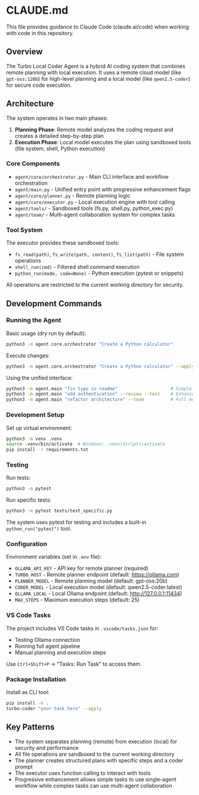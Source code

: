 # CLAUDE.md

This file provides guidance to Claude Code (claude.ai/code) when working with code in this repository.

## Overview

The Turbo Local Coder Agent is a hybrid AI coding system that combines remote planning with local execution. It uses a remote cloud model (like `gpt-oss:120b`) for high-level planning and a local model (like `qwen2.5-coder`) for secure code execution.

## Architecture

The system operates in two main phases:

1. **Planning Phase**: Remote model analyzes the coding request and creates a detailed step-by-step plan
2. **Execution Phase**: Local model executes the plan using sandboxed tools (file system, shell, Python execution)

### Core Components

- `agent/core/orchestrator.py` - Main CLI interface and workflow orchestration
- `agent/main.py` - Unified entry point with progressive enhancement flags
- `agent/core/planner.py` - Remote planning logic
- `agent/core/executor.py` - Local execution engine with tool calling
- `agent/tools/` - Sandboxed tools (fs.py, shell.py, python_exec.py)
- `agent/team/` - Multi-agent collaboration system for complex tasks

### Tool System

The executor provides these sandboxed tools:
- `fs_read(path)`, `fs_write(path, content)`, `fs_list(path)` - File system operations
- `shell_run(cmd)` - Filtered shell command execution
- `python_run(mode, code=None)` - Python execution (pytest or snippets)

All operations are restricted to the current working directory for security.

## Development Commands

### Running the Agent

Basic usage (dry run by default):
```bash
python3 -m agent.core.orchestrator "Create a Python calculator"
```

Execute changes:
```bash
python3 -m agent.core.orchestrator "Create a Python calculator" --apply
```

Using the unified interface:
```bash
python3 -m agent.main "fix typo in readme"                    # Simple task
python3 -m agent.main "add authentication" --review --test    # Enhanced workflow
python3 -m agent.main "refactor architecture" --team          # Full multi-agent
```

### Development Setup

Set up virtual environment:
```bash
python3 -m venv .venv
source .venv/bin/activate  # Windows: .venv\Scripts\activate
pip install -r requirements.txt
```

### Testing

Run tests:
```bash
python3 -m pytest
```

Run specific tests:
```bash
python3 -m pytest tests/test_specific.py
```

The system uses pytest for testing and includes a built-in `python_run("pytest")` tool.

### Configuration

Environment variables (set in `.env` file):
- `OLLAMA_API_KEY` - API key for remote planner (required)
- `TURBO_HOST` - Remote planner endpoint (default: https://ollama.com)
- `PLANNER_MODEL` - Remote planning model (default: gpt-oss:20b)
- `CODER_MODEL` - Local execution model (default: qwen2.5-coder:latest)
- `OLLAMA_LOCAL` - Local Ollama endpoint (default: http://127.0.0.1:11434)
- `MAX_STEPS` - Maximum execution steps (default: 25)

### VS Code Tasks

The project includes VS Code tasks in `.vscode/tasks.json` for:
- Testing Ollama connection
- Running full agent pipeline
- Manual planning and execution steps

Use `Ctrl+Shift+P` → "Tasks: Run Task" to access them.

### Package Installation

Install as CLI tool:
```bash
pip install -e .
turbo-coder "your task here" --apply
```

## Key Patterns

- The system separates planning (remote) from execution (local) for security and performance
- All file operations are sandboxed to the current working directory
- The planner creates structured plans with specific steps and a coder prompt
- The executor uses function calling to interact with tools
- Progressive enhancement allows simple tasks to use single-agent workflow while complex tasks can use multi-agent collaboration